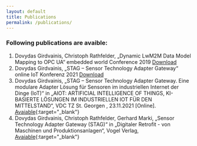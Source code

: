 ```yaml
---
layout: default
title: Publications
permalink: /publications/
---
```


### Following publications are avaible:  
1. Dovydas Girdvainis, Christoph Rathfelder, „Dynamic LwM2M Data Model Mapping to OPC UA“ embedded world Conference 2019 <a href="{{site.baseurl}}/assets/resources/publications/LwM2M Mapping paper.pdf" download>Download</a>  
2. Dovydas Girdvainis, „STAG – Sensor Technology Adapter Gateway“ online IoT Konferenz 2021 <a href="{{site.baseurl}}/assets/resources/publications/STAG_IoT_Konferenz.pdf" download>Download</a>  
3. Dovydas Girdvainis, „STAG – Sensor Technology Adapter Gateway. Eine modulare Adapter Lösung für Sensoren im industriellen Internet der Dinge (IoT)“ in „AIOT: ARTIFICIAL INTELLIGENCE OF THINGS, KI-BASIERTE LÖSUNGEN IM INDUSTRIELLEN IOT FÜR DEN MITTELSTAND“, VDC TZ St. Georgen , 23.11.2021 [Online]. [Avaiable](https://vdc-tz-stgeorgen.de/23-11-2021-iot-ki-im-mittelstand/){:target="_blank"} 
4. Dovydas Girdvainis, Christoph Rathfelder, Gerhard Marki, „Sensor Technology Adapter Gateway (STAG)“ in „Digitaler Retrofit - von Maschinen und Produktionsanlagen“, Vogel Verlag, [Avaiable](https://vogel-fachbuch.de/maschinenbau/konstruktion/1018-digitaler-retrofit){:target="_blank"}
